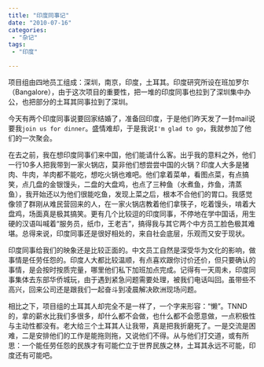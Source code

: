 ```yaml
---
title: "印度同事记"
date: "2010-07-16"
categories:
 - "杂记"
tags:
 - "印度"

---
```


项目组由四地员工组成：深圳，南京，印度，土耳其。印度研究所设在班加罗尔（Bangalore），由于这次项目的重要性，把一堆的印度同事也拉到了深圳集中办公，也把部分的土耳其同事拉到了深圳。

今天有两个印度同事说要回家结婚了，准备回印度，于是他们昨天发了一封mail说要我`join us for dinner`。盛情难却，于是我说`I'm glad to go`，我就参加了他们的一次聚会。

在去之前，我在想印度同事们来中国，他们能请什么客。出乎我的意料之外，他们一行10多人把我带到一家火锅店，莫非他们想尝尝中国的火锅？印度人大多是猪肉、牛肉，羊肉都不能吃，想吃火锅也难吧。他们拿着菜单，看图点菜，有点搞笑，点几盘的金银馒头，二盘的大盘鸡，也点了三种鱼（水煮鱼，炸鱼，清蒸鱼），我开始还以为他们很能吃鱼，发现上菜之后，根本不合他们的胃口。我感觉像领了群刚从难民营回来的人，在一家火锅店教着他们拿筷子，吃着馒头，啃着大盘鸡，场面真是极其搞笑。更有几个比较逗的印度同事，不停地在学中国话，用生硬的汉语叫喊着“服务员，纸巾，王老吉”，搞得我与其它两个中方员工脸色极其难堪。总得来说，印度同事还是很好相处的，来自社会底层，乐观而又安于现状。

印度同事给我们的映象还是比较正面的。中文员工自然是深受华为文化的影响，做事情是任劳任怨的。印度人大都比较温顺，有点喜欢跟你讨价还价，但只要确认的事情，是会按时按质完量，哪里他们私下加班加点完成。记得有一天周未，印度同事集体去东部华侨城玩，由于遇到紧急问题需要处理，被我们电话叫回。虽带些不高兴，回来公司还是跟我们一起奋斗到凌晨解决欧洲现场问题。

相比之下，项目组的土耳其人却完全不是一样了，一个字来形容：“懒”。TNND的，拿的薪水比我们多很多，却什么都不会做，也什么都不会愿意做，一点积极性与主动性都没有。老大给三个土耳其人让我带，真是把我折磨死了。一是交流是困难，二是安排他们的工作是能拖则拖，又说他们不得。从与他们打交道，或有所思：一个能任劳任怨的民族才有可能伫立于世界民族之林，土耳其永远不可能，印度还有可能吧。